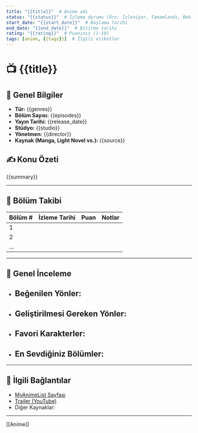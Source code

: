 ```yaml
---
title: "{{title}}"  # Anime adı
status: "{{status}}"  # İzleme durumu (Örn: İzleniyor, Tamamlandı, Beklemede)
start_date: "{{start_date}}"  # Başlama tarihi
end_date: "{{end_date}}"  # Bitirme tarihi
rating: "{{rating}}"  # Puanınız (1-10)
tags: [anime, {{tags}}]  # İlgili etiketler
---
```


# 📺 {{title}}

## 📜 Genel Bilgiler
- **Tür:** {{genres}}  <!-- Örn: Shounen, Romantizm -->
- **Bölüm Sayısı:** {{episodes}}
- **Yayın Tarihi:** {{release_date}}
- **Stüdyo:** {{studio}}
- **Yönetmen:** {{director}}
- **Kaynak (Manga, Light Novel vs.):** {{source}}

## ✍️ Konu Özeti
{{summary}}

---

## 📝 Bölüm Takibi
| Bölüm # | İzleme Tarihi | Puan | Notlar |
|---------|---------------|------|--------|
| 1       |               |      |        |
| 2       |               |      |        |
| ...     |               |      |        |

---

## 🌟 Genel İnceleme
- **Beğenilen Yönler:**
  - 
- **Geliştirilmesi Gereken Yönler:**
  - 
- **Favori Karakterler:**
  - 
- **En Sevdiğiniz Bölümler:**
  - 

---

## 🔗 İlgili Bağlantılar
- [MyAnimeList Sayfası](#)
- [Trailer (YouTube)](#)
- Diğer Kaynaklar: 

___
[[Anime]]
